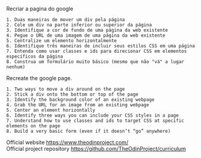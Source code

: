 Recriar a pagina do google

    1. Duas maneiras de mover um div pela página
    2. Cole um div na parte inferior ou superior da página
    3. Identifique a cor de fundo de uma página da web existente
    4. Pegue o URL de uma imagem de uma página da web existente
    5. Centralize um elemento horizontalmente
    6. Identifique três maneiras de incluir seus estilos CSS em uma página
    7. Entenda como usar classes e ids para direcionar CSS em elementos específicos da página
    8. Construa um formulário muito básico (mesmo que não "vá" a lugar nenhum)

Recreate the google page.

    1. Two ways to move a div around on the page
    2. Stick a div onto the bottom or top of the page
    3. Identify the background color of an existing webpage
    4. Grab the URL for an image from an existing webpage
    5. Center an element horizontally
    6. Identify three ways you can include your CSS styles in a page
    7. Understand how to use classes and ids to target CSS at specific elements on the page
    8. Build a very basic form (even if it doesn’t “go” anywhere)

Official website https://www.theodinproject.com/<br>
Official project repository https://github.com/TheOdinProject/curriculum
